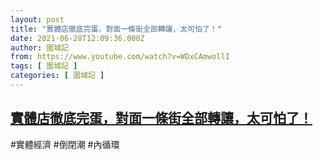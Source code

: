```yaml
---
layout: post
title: "實體店徹底完蛋，對面一條街全部轉讓，太可怕了！"
date: 2021-06-28T12:09:36.000Z
author: 圍城記
from: https://www.youtube.com/watch?v=WDxCAmwollI
tags: [ 圍城記 ]
categories: [ 圍城記 ]
---
```

<!--1624882176000-->
[實體店徹底完蛋，對面一條街全部轉讓，太可怕了！](https://www.youtube.com/watch?v=WDxCAmwollI)
------

<div>
#實體經濟 #倒閉潮 #內循環
</div>
